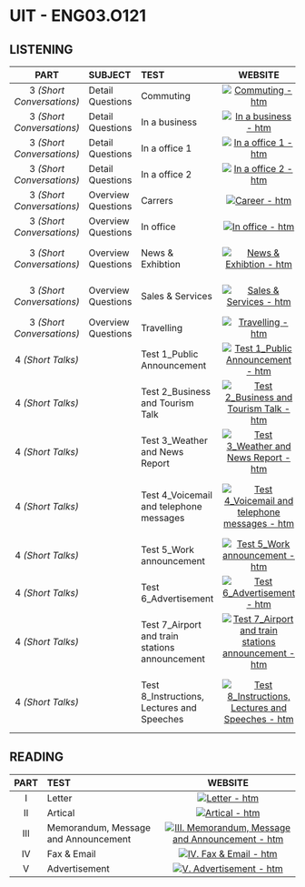 # UIT - ENG03.O121

<!-- Color: ffadad-ffd6a5-fdffb6-caffbf-9bf6ff-a0c4ff-bdb2ff-ffc6ff -->

## LISTENING

|         **PART**          | **SUBJECT**        | **TEST**                                       |                                                                                                                                                           **WEBSITE**                                                                                                                                                           |                                                                                                                                                             **AUDIO**                                                                                                                                                             |
| :-----------------------: | :----------------- | :--------------------------------------------- | :-----------------------------------------------------------------------------------------------------------------------------------------------------------------------------------------------------------------------------------------------------------------------------------------------------------------------------: | :-------------------------------------------------------------------------------------------------------------------------------------------------------------------------------------------------------------------------------------------------------------------------------------------------------------------------------: |
| 3 _(Short Conversations)_ | Detail Questions   | Commuting                                      |                                                                       [![Commuting - htm](https://img.shields.io/badge/COMMUTING-9bf6ff?style=for-the-badge)](Listening/PART%203%20-%20Short%20Conversations/Detail%20Questions/Commuting/Commuting.htm)                                                                        |                                                                       [![Commuting - Audio](https://img.shields.io/badge/COMMUTING-9bf6ff?style=for-the-badge)](Listening/PART%203%20-%20Short%20Conversations/Detail%20Questions/Commuting/Commuting.mp3)                                                                        |
| 3 _(Short Conversations)_ | Detail Questions   | In a business                                  |                                                           [![In a business - htm](https://img.shields.io/badge/In_a_business-caffbf?style=for-the-badge)](Listening/PART%203%20-%20Short%20Conversations/Detail%20Questions/In%20a%20business/In%20a%20business.htm)                                                            |                                                           [![In a business - Audio](https://img.shields.io/badge/In_a_business-caffbf?style=for-the-badge)](Listening/PART%203%20-%20Short%20Conversations/Detail%20Questions/In%20a%20business/In%20a%20business.mp3)                                                            |
| 3 _(Short Conversations)_ | Detail Questions   | In a office 1                                  |                                                         [![In a office 1 - htm](https://img.shields.io/badge/In_a_office_1-ffd6a5?style=for-the-badge)](Listening/PART%203%20-%20Short%20Conversations/Detail%20Questions/In%20a%20office%201/In%20a%20office%201.htm)                                                          |                                                         [![In a office 1 - Audio](https://img.shields.io/badge/In_a_office_1-ffd6a5?style=for-the-badge)](Listening/PART%203%20-%20Short%20Conversations/Detail%20Questions/In%20a%20office%201/In%20a%20office%201.mp3)                                                          |
| 3 _(Short Conversations)_ | Detail Questions   | In a office 2                                  |                                                         [![In a office 2 - htm](https://img.shields.io/badge/In_a_office_2-ffadad?style=for-the-badge)](Listening/PART%203%20-%20Short%20Conversations/Detail%20Questions/In%20a%20office%202/In%20a%20office%202.htm)                                                          |                                                         [![In a office 2 - Audio](https://img.shields.io/badge/In_a_office_2-ffadad?style=for-the-badge)](Listening/PART%203%20-%20Short%20Conversations/Detail%20Questions/In%20a%20office%202/In%20a%20office%202.mp3)                                                          |
| 3 _(Short Conversations)_ | Overview Questions | Carrers                                        |                                                                           [![Career - htm](https://img.shields.io/badge/careers-ffc6ff?style=for-the-badge)](Listening/PART%203%20-%20Short%20Conversations/Overview%20Questions/Careers/Careers.htm)                                                                           |                                                                          [![Careers - Audio](https://img.shields.io/badge/careers-ffc6ff?style=for-the-badge)](Listening/PART%203%20-%20Short%20Conversations/Overview%20Questions/Careers/Careers.mp3)                                                                           |
| 3 _(Short Conversations)_ | Overview Questions | In office                                      |                                                                    [![In office - htm](https://img.shields.io/badge/In_office-ffadad?style=for-the-badge)](Listening/PART%203%20-%20Short%20Conversations/Overview%20Questions/In%20office/In%20office.htm)                                                                     |                                                                    [![In office - Audio](https://img.shields.io/badge/In_office-ffadad?style=for-the-badge)](Listening/PART%203%20-%20Short%20Conversations/Overview%20Questions/In%20office/In%20office.mp3)                                                                     |
| 3 _(Short Conversations)_ | Overview Questions | News & Exhibtion                               |                                                    [![News & Exhibtion - htm](https://img.shields.io/badge/News_&_Exhibtion-ffd6a5?style=for-the-badge)](Listening/PART%203%20-%20Short%20Conversations/Overview%20Questions/News%20&%20Exhibtion/News%20&%20Exhibition.htm)                                                    |                                                    [![News & Exhibtion - Audio](https://img.shields.io/badge/News_&_Exhibtion-ffd6a5?style=for-the-badge)](Listening/PART%203%20-%20Short%20Conversations/Overview%20Questions/News%20&%20Exhibtion/News%20&%20Exhibition.mp3)                                                    |
| 3 _(Short Conversations)_ | Overview Questions | Sales & Services                               |                                                    [![Sales & Services - htm](https://img.shields.io/badge/Sales_&_Services-caffbf?style=for-the-badge)](Listening/PART%203%20-%20Short%20Conversations/Overview%20Questions/Sales%20&%20Services/Sales%20&%20Services.htm)                                                     |                                                    [![Sales & Services - Audio](https://img.shields.io/badge/Sales_&_Services-caffbf?style=for-the-badge)](Listening/PART%203%20-%20Short%20Conversations/Overview%20Questions/Sales%20&%20Services/Sales%20&%20Services.mp3)                                                     |
| 3 _(Short Conversations)_ | Overview Questions | Travelling                                     |                                                                    [![Travelling - htm](https://img.shields.io/badge/Travelling-a0c4ff?style=for-the-badge)](Listening/PART%203%20-%20Short%20Conversations/Overview%20Questions/Travelling/Travelling.htm)                                                                     |                                                                    [![Travelling - Audio](https://img.shields.io/badge/Travelling-a0c4ff?style=for-the-badge)](Listening/PART%203%20-%20Short%20Conversations/Overview%20Questions/Travelling/Travelling.mp3)                                                                     |
|     4 _(Short Talks)_     |                    | Test 1_Public Announcement                     |                                               [![Test 1_Public Announcement - htm](https://img.shields.io/badge/Test_1_Public_Announcement-caffbf?style=for-the-badge)](Listening/PART%204%20-%20Short%20Talks/Test%201_Public%20Announcement/Test%201_Public%20Announcement.htm)                                               |                                               [![Test 1_Public Announcement - Audio](https://img.shields.io/badge/Test_1_Public_Announcement-caffbf?style=for-the-badge)](Listening/PART%204%20-%20Short%20Talks/Test%201_Public%20Announcement/Test%201_Public%20Announcement.mp3)                                               |
|     4 _(Short Talks)_     |                    | Test 2_Business and Tourism Talk               |                               [![Test 2_Business and Tourism Talk - htm](https://img.shields.io/badge/Test_2_Business_and_Tourism_Talk-ffd6a5?style=for-the-badge)](Listening/PART%204%20-%20Short%20Talks/Test%202_Business%20and%20Tourism%20Talk/Test%202_Business%20and%20Tourism%20Talk.htm)                               |                               [![Test 2_Business and Tourism Talk - Audio](https://img.shields.io/badge/Test_2_Business_and_Tourism_Talk-ffd6a5?style=for-the-badge)](Listening/PART%204%20-%20Short%20Talks/Test%202_Business%20and%20Tourism%20Talk/Test%202_Business%20and%20Tourism%20Talk.mp3)                               |
|     4 _(Short Talks)_     |                    | Test 3_Weather and News Report                 |                                   [![Test 3_Weather and News Report - htm](https://img.shields.io/badge/Test_3_Weather_and_News_Report-ffadad?style=for-the-badge)](Listening/PART%204%20-%20Short%20Talks/Test%203_Weather%20and%20News%20Report/Test%203_Weather%20and%20News%20Report.htm)                                   |                                   [![Test 3_Weather and News Report - Audio](https://img.shields.io/badge/Test_3_Weather_and_News_Report-ffadad?style=for-the-badge)](Listening/PART%204%20-%20Short%20Talks/Test%203_Weather%20and%20News%20Report/Test%203_Weather%20and%20News%20Report.mp3)                                   |
|     4 _(Short Talks)_     |                    | Test 4_Voicemail and telephone messages        |                 [![Test 4_Voicemail and telephone messages - htm](https://img.shields.io/badge/Test_4_Voicemail_and_telephone_messages-ffadad?style=for-the-badge)](Listening/PART%204%20-%20Short%20Talks/Test%204_Voicemail%20and%20telephone%20messages/Test%204_Voicemail%20and%20telephone%20messages.htm)                 |                 [![Test 4_Voicemail and telephone messages - Audio](https://img.shields.io/badge/Test_4_Voicemail_and_telephone_messages-ffadad?style=for-the-badge)](Listening/PART%204%20-%20Short%20Talks/Test%204_Voicemail%20and%20telephone%20messages/Test%204_Voicemail%20and%20telephone%20messages.mp3)                 |
|     4 _(Short Talks)_     |                    | Test 5_Work announcement                       |                                                   [![Test 5_Work announcement - htm](https://img.shields.io/badge/Test_5_Work_announcement-ffd6a5?style=for-the-badge)](Listening/PART%204%20-%20Short%20Talks/Test%205_Work%20announcement/Test%205_Work%20announcement.htm)                                                   |                                                   [![Test 5_Work announcement - Audio](https://img.shields.io/badge/Test_5_Work_announcement-ffd6a5?style=for-the-badge)](Listening/PART%204%20-%20Short%20Talks/Test%205_Work%20announcement/Test%205_Work%20announcement.mp3)                                                   |
|     4 _(Short Talks)_     |                    | Test 6_Advertisement                           |                                                             [![Test 6_Advertisement - htm](https://img.shields.io/badge/Test_6_Advertisement-caffbf?style=for-the-badge)](Listening/PART%204%20-%20Short%20Talks/Test%206_Advertisement/Test%206_Advertisement.htm)                                                             |                                                             [![Test 6_Advertisement - Audio](https://img.shields.io/badge/Test_6_Advertisement-caffbf?style=for-the-badge)](Listening/PART%204%20-%20Short%20Talks/Test%206_Advertisement/Test%206_Advertisement.mp3)                                                             |
|     4 _(Short Talks)_     |                    | Test 7_Airport and train stations announcement | [![Test 7_Airport and train stations announcement - htm](https://img.shields.io/badge/Test_7_Airport_and_train_stations_announcement-a0c4ff?style=for-the-badge)](Listening/PART%204%20-%20Short%20Talks/Test%207_Airport%20and%20train%20stations%20announcement/Test%207_Airport%20and%20train%20stations%20announcement.htm) | [![Test 7_Airport and train stations announcement - Audio](https://img.shields.io/badge/Test_7_Airport_and_train_stations_announcement-a0c4ff?style=for-the-badge)](Listening/PART%204%20-%20Short%20Talks/Test%207_Airport%20and%20train%20stations%20announcement/Test%207_Airport%20and%20train%20stations%20announcement.mp3) |
|     4 _(Short Talks)_     |                    | Test 8_Instructions, Lectures and Speeches     |           [![Test 8_Instructions, Lectures and Speeches - htm](https://img.shields.io/badge/Test_8_Instructions,_Lectures_and_Speeches-caffbf?style=for-the-badge)](Listening/PART%204%20-%20Short%20Talks/Test%208_Instructions,%20Lectures%20and%20Speeches/Test%208_Instructions,%20Lectures%20and%20Speeches.htm)           |           [![Test 8_Instructions, Lectures and Speeches - Audio](https://img.shields.io/badge/Test_8_Instructions,_Lectures_and_Speeches-caffbf?style=for-the-badge)](Listening/PART%204%20-%20Short%20Talks/Test%208_Instructions,%20Lectures%20and%20Speeches/Test%208_Instructions,%20Lectures%20and%20Speeches.mp3)           |

## READING

| **PART** | **TEST**                             |                                                                                                      **WEBSITE**                                                                                                       |
| :------: | :----------------------------------- | :--------------------------------------------------------------------------------------------------------------------------------------------------------------------------------------------------------------------: |
|    I     | Letter                               |                                                       [![Letter - htm](https://img.shields.io/badge/Letter-caffbf?style=for-the-badge)](Reading/I.%20Letter.htm)                                                       |
|    II    | Artical                              |                                                     [![Artical - htm](https://img.shields.io/badge/Artical-ffd6a5?style=for-the-badge)](Reading/II.%20Artical.htm)                                                     |
|   III    | Memorandum, Message and Announcement | [![III. Memorandum, Message and Announcement - htm](https://img.shields.io/badge/III._Memorandum,_Message_and_Announcement-ffadad?style=for-the-badge)](Reading/III.%20Memorandum,%20Message%20and%20Announcement.htm) |
|    IV    | Fax & Email                          |                                         [![IV. Fax & Email - htm](https://img.shields.io/badge/IV._Fax_&_Email-caffbf?style=for-the-badge)](Reading/IV.%20Fax%20&%20Email.htm)                                         |
|    V     | Advertisement                        |                                         [![V. Advertisement - htm](https://img.shields.io/badge/V._Advertisement-ffd6a5?style=for-the-badge)](Reading/V.%20Advertisement.htm)                                          |
